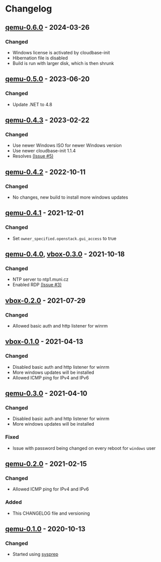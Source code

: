 # Changelog

## [qemu-0.6.0] - 2024-03-26
### Changed
- Windows license is activated by cloudbase-init
- Hibernation file is disabled
- Build is run with larger disk, which is then shrunk

## [qemu-0.5.0] - 2023-06-20
### Changed
- Update .NET to 4.8

## [qemu-0.4.3] - 2023-02-22
### Changed
- Use newer Windows ISO for newer Windows version
- Use newer cloudbase-init 1.1.4
- Resolves [(Issue #5)](https://gitlab.ics.muni.cz/muni-kypo-images/windows-10/-/issues/5)

## [qemu-0.4.2] - 2022-10-11
### Changed
- No changes, new build to install more windows updates

## [qemu-0.4.1] - 2021-12-01
### Changed
- Set `owner_specified.openstack.gui_access` to true

## [qemu-0.4.0], [vbox-0.3.0] - 2021-10-18
### Changed
- NTP server to ntp1.muni.cz
- Enabled RDP [(Issue #3)](https://gitlab.ics.muni.cz/muni-kypo-images/windows-10/-/issues/3)

## [vbox-0.2.0] - 2021-07-29
### Changed
- Allowed basic auth and http listener for winrm

## [vbox-0.1.0] - 2021-04-13
### Changed
- Disabled basic auth and http listener for winrm
- More windows updates will be installed
- Allowed ICMP ping for IPv4 and IPv6

## [qemu-0.3.0] - 2021-04-10
### Changed
- Disabled basic auth and http listener for winrm
- More windows updates will be installed
### Fixed
- Issue with password being changed on every reboot for `windows` user

## [qemu-0.2.0] - 2021-02-15
### Changed
- Allowed ICMP ping for IPv4 and IPv6
### Added
- This CHANGELOG file and versioning

## [qemu-0.1.0] - 2020-10-13
### Changed
- Started using [sysprep](https://docs.microsoft.com/en-us/windows-hardware/manufacture/desktop/sysprep--generalize--a-windows-installation)


[qemu-0.1.0]: https://gitlab.ics.muni.cz/muni-kypo-images/windows-10/-/tree/073b2753a8eef53c15a722edb5dd91475a7ccc38
[qemu-0.2.0]: https://gitlab.ics.muni.cz/muni-kypo-images/windows-10/-/tree/qemu-0.2.0
[qemu-0.3.0]: https://gitlab.ics.muni.cz/muni-kypo-images/windows-10/-/tree/qemu-0.3.0
[qemu-0.4.0]: https://gitlab.ics.muni.cz/muni-kypo-images/windows-10/-/tree/qemu-0.4.0
[qemu-0.4.1]: https://gitlab.ics.muni.cz/muni-kypo-images/windows-10/-/tree/qemu-0.4.1
[qemu-0.4.2]: https://gitlab.ics.muni.cz/muni-kypo-images/windows-10/-/tree/qemu-0.4.2
[qemu-0.4.3]: https://gitlab.ics.muni.cz/muni-kypo-images/windows-10/-/tree/qemu-0.4.3
[qemu-0.5.0]: https://gitlab.ics.muni.cz/muni-kypo-images/windows-10/-/tree/qemu-0.5.0
[qemu-0.6.0]: https://gitlab.ics.muni.cz/muni-kypo-images/windows-10/-/tree/qemu-0.6.0
[vbox-0.1.0]: https://gitlab.ics.muni.cz/muni-kypo-images/windows-10/-/tree/vbox-0.1.0
[vbox-0.2.0]: https://gitlab.ics.muni.cz/muni-kypo-images/windows-10/-/tree/vbox-0.2.0
[vbox-0.3.0]: https://gitlab.ics.muni.cz/muni-kypo-images/windows-10/-/tree/vbox-0.3.0
